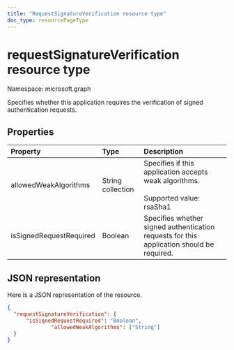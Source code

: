 ```yaml
---
title: "RequestSignatureVerification resource type"
doc_type: resourcePageType
---
```


# requestSignatureVerification resource type

Namespace: microsoft.graph

Specifies whether this application requires the verification of signed authentication requests.

## Properties

| Property | Type | Description |
|:---------------|:--------|:----------|
| allowedWeakAlgorithms | String collection | Specifies if this application accepts weak algorithms. <br><br> Supported value: rsaSha1|
| isSignedRequestRequired | Boolean | Specifies whether signed authentication requests for this application should be required.|

## JSON representation

Here is a JSON representation of the resource. 

```json
{ 
  "requestSignatureVerification": { 
      "isSignedRequestRequired": "Boolean", 
              "allowedWeakAlgorithms": ["String"] 
  } 
}